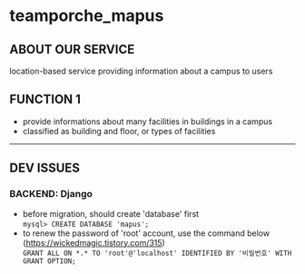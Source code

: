 # teamporche_mapus

## ABOUT OUR SERVICE
location-based service providing information about a campus to users


## FUNCTION 1
- provide informations about many facilities in buildings in a campus
- classified as building and floor, or types of facilities


-----------------------------
## DEV ISSUES
### BACKEND: Django
- before migration, should create 'database' first 
  <br>`mysql> CREATE DATABASE 'mapus';`
- to renew the password of 'root' account, use the command below (https://wickedmagic.tistory.com/315)
  <br>`GRANT ALL ON *.* TO 'root'@'localhost' IDENTIFIED BY '비밀번호' WITH GRANT OPTION;`

